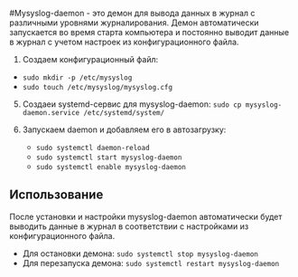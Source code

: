 #Mysyslog-daemon - это демон для вывода данных в журнал с различными уровнями журналирования. Демон автоматически запускается во время старта компьютера и постоянно выводит данные в журнал с учетом настроек из конфигурационного файла.

1.  Создаем конфигурационный файл:
   *  `sudo mkdir -p /etc/mysyslog`
   *  `sudo touch /etc/mysyslog/mysyslog.cfg`

5. Создаеи systemd-сервис для mysyslog-daemon: `sudo cp mysyslog-daemon.service /etc/systemd/system/`

6. Запускаем daemon и добавляем его в автозагрузку:
   * `sudo systemctl daemon-reload`
   * `sudo systemctl start mysyslog-daemon`
   * `sudo systemctl enable mysyslog-daemon`

## Использование

После установки и настройки mysyslog-daemon автоматически будет выводить данные в журнал в соответствии с настройками из конфигурационного файла.

* Для остановки демона:
 `sudo systemctl stop mysyslog-daemon`
* Для перезапуска демона:
 `sudo systemctl restart mysyslog-daemon`
